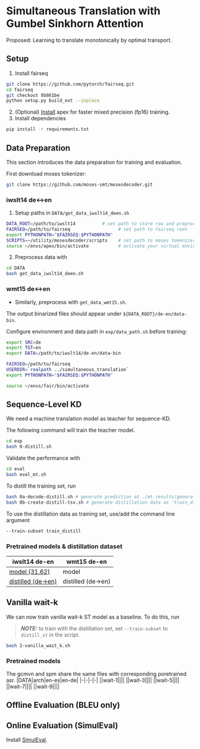 # Simultaneous Translation with Gumbel Sinkhorn Attention 
Proposed: Learning to translate monotonically by optimal transport.

## Setup

1. Install fairseq
```bash
git clone https://github.com/pytorch/fairseq.git
cd fairseq
git checkout 8b861be
python setup.py build_ext --inplace
```
2. (Optional) [Install](docs/apex_installation.md) apex for faster mixed precision (fp16) training.
3. Install dependencies
```bash
pip install -r requirements.txt
```

## Data Preparation
This section introduces the data preparation for training and evaluation.

First download moses tokenizer:
```bash
git clone https://github.com/moses-smt/mosesdecoder.git
```

### iwslt14 de<->en

1. Setup paths in `DATA/get_data_iwslt14_deen.sh`
```bash
DATA_ROOT=/path/to/iwslt14          # set path to store raw and preprocessed data
FAIRSEQ=/path/to/fairseq                  # set path to fairseq root
export PYTHONPATH="$FAIRSEQ:$PYTHONPATH"
SCRIPTS=~/utility/mosesdecoder/scripts    # set path to moses tokenizer root
source ~/envs/apex/bin/activate           # activate your virtual environment if any
```
2. Preprocess data with
```bash
cd DATA
bash get_data_iwslt14_deen.sh
```

### wmt15 de<->en
- Similarly, preprocess with `get_data_wmt15.sh`.


The output binarized files should appear under `${DATA_ROOT}/de-en/data-bin`. 

Configure environment and data path in `exp/data_path.sh` before training:
```bash
export SRC=de
export TGT=en
export DATA=/path/to/iwslt14/de-en/data-bin

FAIRSEQ=/path/to/fairseq
USERDIR=`realpath ../simultaneous_translation`
export PYTHONPATH="$FAIRSEQ:$PYTHONPATH"

source ~/envs/fair/bin/activate
```

## Sequence-Level KD
We need a machine translation model as teacher for sequence-KD. 

The following command will train the teacher model.
```bash
cd exp
bash 0-distill.sh
```
Validate the performance with
```bash
cd eval
bash eval_mt.sh
```
To distill the training set, run 
```bash
bash 0a-decode-distill.sh # generate prediction at ./mt.results/generate-test.txt
bash 0b-create-distill-tsv.sh # generate distillation data as 'train_distill' split from prediction
```
To use the distillation data as training set, use/add the command line argument
```bash
--train-subset train_distill
```

### Pretrained models & distillation dataset
|iwslt14 de-en|wmt15 de-en|
|-|-|
|[model (31.62)](https://onedrive.live.com/download?cid=3E549F3B24B238B4&resid=3E549F3B24B238B4%216345&authkey=ANTgZvmncA2OFt0)|model|
|[distilled (de->en)](https://onedrive.live.com/download?cid=3E549F3B24B238B4&resid=3E549F3B24B238B4%216343&authkey=ADWEb0KVv4MwMqo)|distilled (de->en)|

## Vanilla wait-k
We can now train vanilla wait-k ST model as a baseline. To do this, run
> **_NOTE:_**  to train with the distillation set, set `--train-subset` to `distill_st` in the script.
```bash
bash 2-vanilla_wait_k.sh
```
### Pretrained models
The gcmvn and spm share the same files with corresponding poretrained asr.
|DATA|arch|en-es|en-de|
|-|-|-|-|
||wait-1||||
||wait-3||||
||wait-5||||
||wait-7||||
||wait-9||||


## Offline Evaluation (BLEU only)
## Online Evaluation (SimulEval)
Install [SimulEval](docs/extra_installation.md).
